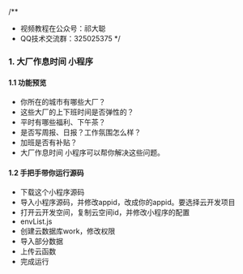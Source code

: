/**
 * 视频教程在公众号：祁大聪
 * QQ技术交流群：325025375
 */
 
### 1. 大厂作息时间 小程序

#### 1.1 功能预览
- 你所在的城市有哪些大厂？
- 这些大厂的上下班时间是否弹性的？
- 平时有哪些福利、下午茶？
- 是否写周报、日报？工作氛围怎么样？
- 加班是否有补贴？
- 大厂作息时间 小程序可以帮你解决这些问题。

#### 1.2 手把手带你运行源码
- 下载这个小程序源码
- 导入小程序源码，并修改appid，改成你的appid。要选择云开发项目
- 打开云开发空间，复制云空间id，并修改小程序的配置
- envList.js
- 创建云数据库work，修改权限
- 导入部分数据
- 上传云函数
- 完成运行


